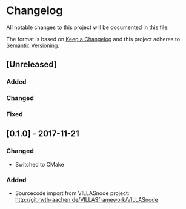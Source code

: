 # Changelog

<!--
SPDX-FileCopyrightText: 2023 OPAL-RT Germany GmbH
SPDX-License-Identifier: Apache-2.0
-->

All notable changes to this project will be documented in this file.

The format is based on [Keep a Changelog](http://keepachangelog.com/en/1.0.0/)
and this project adheres to [Semantic Versioning](http://semver.org/spec/v2.0.0.html).

## [Unreleased]

### Added

### Changed

### Fixed

## [0.1.0] - 2017-11-21

### Changed

- Switched to CMake

### Added

- Sourcecode import from VILLASnode project:  
  http://git.rwth-aachen.de/VILLASframework/VILLASnode
